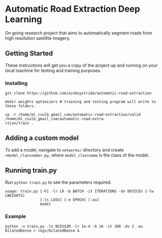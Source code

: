 # Automatic Road Extraction Deep Learning

On going research project that aims to automatically segment roads from high resolution satellite imagery.

## Getting Started

These instructions will get you a copy of the project up and running on your local machine for testing and training purposes.

### Installing

```
git clone https://github.com/aznboystride/automatic-road-extraction

mkdir weights optimizers # training and testing program will write to these folders.

cp -r /home/ml_csulb_gmail_com/automatic-road-extraction/valid /home/ml_csulb_gmail_com/automatic-road-extra
ction/train .
```

## Adding a custom model

To add a model, navigate to `networks/` directory and create `<model_classname>.py`, where `model_classname` is the class of the model.

## Running train.py

Run `python train.py` to see the parameters required.

```
usage: train.py [-h] -lr LR -b BATCH -it ITERATIONS -dv DEVICES [-lw LWEIGHTS]
                [-ls LOSS] [-e EPOCH] [-au]
                model
```

### Example

`python -u train.py -ls BCESSIM -lr 1e-4 -b 16 -it 200 -dv 2 -au DilatedDense > logs/DilatedDense &`
